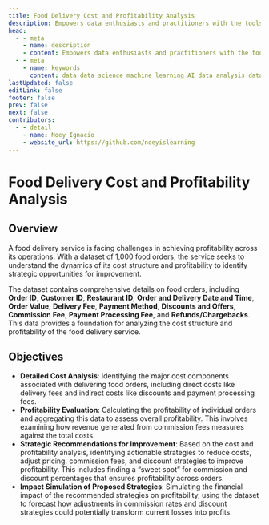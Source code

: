 ```yaml
---
title: Food Delivery Cost and Profitability Analysis
description: Empowers data enthusiasts and practitioners with the tools and knowledge to unlock the potential of data.
head:
  - - meta
    - name: description
    - content: Empowers data enthusiasts and practitioners with the tools and knowledge to unlock the potential of data.
  - - meta
    - name: keywords
      content: data data science machine learning AI data analysis data-driven data enthusiasts data practitioners
lastUpdated: false
editLink: false
footer: false
prev: false
next: false
contributors:
  - - detail
    - name: Noey Ignacio
    - website_url: https://github.com/noeyislearning
---
```


# Food Delivery Cost and Profitability Analysis

<DownloadBadge githubURL=""></DownloadBadge>

## Overview

A food delivery service is facing challenges in achieving profitability across its operations. With a dataset of 1,000 food orders, the service seeks to understand the dynamics of its cost structure and profitability to identify strategic opportunities for improvement.

The dataset contains comprehensive details on food orders, including **Order ID**, **Customer ID**, **Restaurant ID**, **Order and Delivery Date and Time**, **Order Value**, **Delivery Fee**, **Payment Method**, **Discounts and Offers**, **Commission Fee**, **Payment Processing Fee**, and **Refunds/Chargebacks**. This data provides a foundation for analyzing the cost structure and profitability of the food delivery service.

## Objectives

- **Detailed Cost Analysis**: Identifying the major cost components associated with delivering food orders, including direct costs like delivery fees and indirect costs like discounts and payment processing fees.
- **Profitability Evaluation**: Calculating the profitability of individual orders and aggregating this data to assess overall profitability. This involves examining how revenue generated from commission fees measures against the total costs.
- **Strategic Recommendations for Improvement**: Based on the cost and profitability analysis, identifying actionable strategies to reduce costs, adjust pricing, commission fees, and discount strategies to improve profitability. This includes finding a “sweet spot” for commission and discount percentages that ensures profitability across orders.
- **Impact Simulation of Proposed Strategies**: Simulating the financial impact of the recommended strategies on profitability, using the dataset to forecast how adjustments in commission rates and discount strategies could potentially transform current losses into profits.
